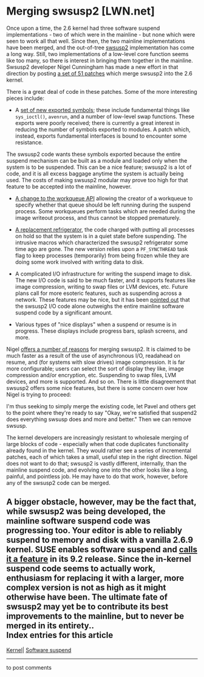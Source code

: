 # Merging swsusp2 [LWN.net]

Once upon a time, the 2.6 kernel had three software suspend implementations \- two of which were in the mainline - but none which were seen to work all that well. Since then, the two mainline implementations have been merged, and the out-of-tree [swsusp2](http://softwaresuspend.berlios.de/) implementation has come a long way. Still, two implementations of a low-level core function seems like too many, so there is interest in bringing them together in the mainline. Swsusp2 developer Nigel Cunningham has made a new effort in that direction by posting [a set of 51 patches](http://lwn.net/Articles/112704/) which merge swsusp2 into the 2.6 kernel. 

There is a great deal of code in these patches. Some of the more interesting pieces include: 

  * A [set of new exported symbols](/Articles/113560/); these include fundamental things like `sys_ioctl()`, `avenrun`, and a number of low-level swap functions. These exports were poorly received; there is currently a great interest in reducing the number of symbols exported to modules. A patch which, instead, exports fundamental interfaces is bound to encounter some resistance. 

The swsusp2 code wants these symbols exported because the entire suspend mechanism can be built as a module and loaded only when the system is to be suspended. This can be a nice feature; swsusp2 is a lot of code, and it is all excess baggage anytime the system is actually being used. The costs of making swsusp2 modular may prove too high for that feature to be accepted into the mainline, however. 

  * [A change to the workqueue API](/Articles/113565/) allowing the creator of a workqueue to specify whether that queue should be left running during the suspend process. Some workqueues perform tasks which are needed during the image writeout process, and thus cannot be stopped prematurely. 

  * [A replacement refrigerator](/Articles/113572/), the code charged with putting all processes on hold so that the system is in a quiet state before suspending. The intrusive macros which characterized the swsusp2 refrigerator some time ago are gone. The new version relies upon a `PF_SYNCTHREAD` task flag to keep processes (temporarily) from being frozen while they are doing some work involved with writing data to disk. 

  * A complicated I/O infrastructure for writing the suspend image to disk. The new I/O code is said to be much faster, and it supports features like image compression, writing to swap files or LVM devices, etc. Future plans call for more esoteric features, such as suspending across a network. These features may be nice, but it has been [pointed out](/Articles/113575/) that the swsusp2 I/O code alone outweighs the entire mainline software suspend code by a significant amount. 

  * Various types of "nice displays" when a suspend or resume is in progress. These displays include progress bars, splash screens, and more. 




Nigel [offers a number of reasons](/Articles/113579/) for merging swsusp2. It is claimed to be much faster as a result of the use of asynchronous I/O, readahead on resume, and (for systems with slow drives) image compression. It is far more configurable; users can select the sort of display they like, image compression and/or encryption, etc. Suspending to swap files, LVM devices, and more is supported. And so on. There is little disagreement that swsusp2 offers some nice features, but there is some concern over how Nigel is trying to proceed: 

I'm thus seeking to simply merge the existing code, let Pavel and others get to the point where they're ready to say "Okay, we're satisfied that suspend2 does everything swsusp does and more and better." Then we can remove swsusp. 

The kernel developers are increasingly resistant to wholesale merging of large blocks of code - especially when that code duplicates functionality already found in the kernel. They would rather see a series of incremental patches, each of which takes a small, useful step in the right direction. Nigel does not want to do that; swsusp2 is vastly different, internally, than the mainline suspend code, and evolving one into the other looks like a long, painful, and pointless job. He may have to do that work, however, before any of the swsusp2 code can be merged. 

A bigger obstacle, however, may be the fact that, while swsusp2 was being developed, the mainline software suspend code was progressing too. Your editor is able to reliably suspend to memory and disk with a vanilla 2.6.9 kernel. SUSE enables software suspend and [calls it a feature](http://www.novell.com/products/linuxprofessional/features/new.html) in its 9.2 release. Since the in-kernel suspend code seems to actually work, enthusiasm for replacing it with a larger, more complex version is not as high as it might otherwise have been. The ultimate fate of swsusp2 may yet be to contribute its best improvements to the mainline, but to never be merged in its entirety..  
Index entries for this article  
---  
[Kernel](/Kernel/Index)| [Software suspend](/Kernel/Index#Software_suspend)  
  


* * *

to post comments 
